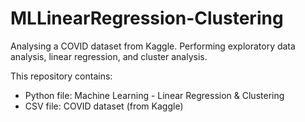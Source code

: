 # MLLinearRegression-Clustering
Analysing a COVID dataset from Kaggle. Performing exploratory data analysis, linear regression, and cluster analysis.

This repository contains:
- Python file: Machine Learning - Linear Regression & Clustering
- CSV file: COVID dataset (from Kaggle)
